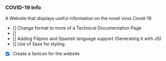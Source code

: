 ### COVID-19 Info
A Website that displays useful information on the novel virus Covid-19

- [] Change format to more of a Technical Documentation Page
- [] 
- [] Adding Filipino and Spanish language support (Generating it with JS)
- [] Use of Sass for styling
- [x] Create a favicon for the website

